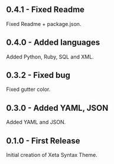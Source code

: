 ## 0.4.1 - Fixed Readme
Fixed Readme + package.json.

## 0.4.0 - Added languages
Added Python, Ruby, SQL and XML.

## 0.3.2 - Fixed bug
Fixed gutter color.

## 0.3.0 - Added YAML, JSON
Added YAML and JSON.

## 0.1.0 - First Release
Initial creation of Xeta Syntax Theme.
